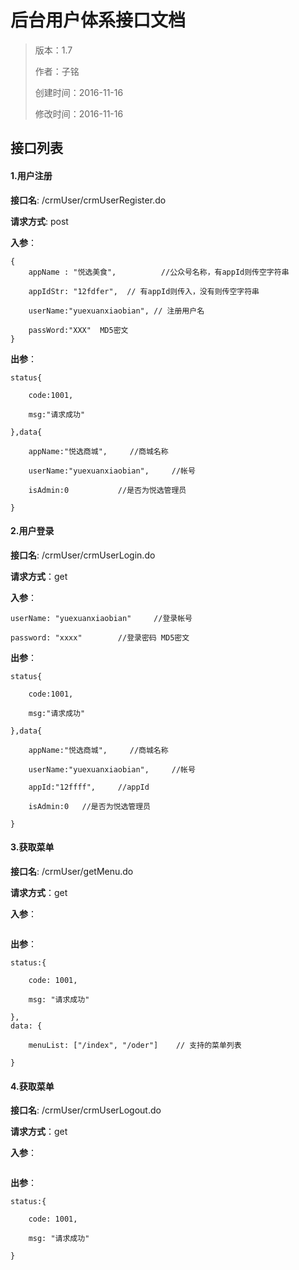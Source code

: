 # 后台用户体系接口文档

>版本：1.7
>
>作者：子铭
>
>创建时间：2016-11-16
>
>修改时间：2016-11-16

## 接口列表


#### 1.用户注册

**接口名**:    /crmUser/crmUserRegister.do

**请求方式**:    post

**入参**：

```
{
    appName : "悦选美食",          //公众号名称，有appId则传空字符串

	appIdStr: "12fdfer",  // 有appId则传入，没有则传空字符串

    userName:"yuexuanxiaobian", // 注册用户名

	passWord:"XXX"  MD5密文
}
```

**出参**：

```
status{

	code:1001,

	msg:"请求成功"

},data{

	appName:"悦选商城",		//商城名称

	userName:"yuexuanxiaobian",		//帐号

	isAdmin:0			//是否为悦选管理员

}
```

#### 2.用户登录

**接口名**:   /crmUser/crmUserLogin.do

**请求方式**：get

**入参**：

```
userName: "yuexuanxiaobian"		//登录帐号

password: "xxxx"		//登录密码 MD5密文
```

**出参**：

```
status{

	code:1001,

	msg:"请求成功"

},data{

	appName:"悦选商城",		//商城名称

	userName:"yuexuanxiaobian",		//帐号

    appId:"12ffff",		//appId

	isAdmin:0	//是否为悦选管理员

}
```

#### 3.获取菜单

**接口名**:   /crmUser/getMenu.do

**请求方式**：get

**入参**：

```
```

**出参**：

```
status:{

	code: 1001,

	msg: "请求成功"

},
data: {

	menuList: ["/index", "/oder"]    // 支持的菜单列表

}
```
#### 4.获取菜单

**接口名**:   /crmUser/crmUserLogout.do

**请求方式**：get

**入参**：

```
```

**出参**：

```
status:{

	code: 1001,

	msg: "请求成功"

}

```
